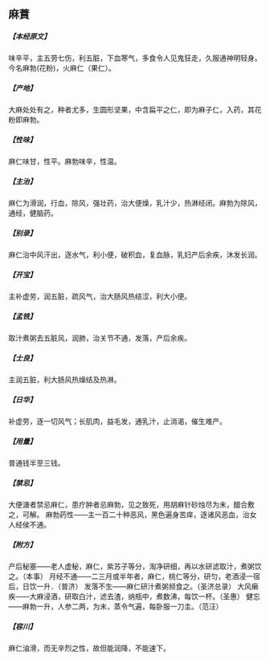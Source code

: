 ## 麻蕡

##### 【本经原文】
味辛平，主五劳七伤，利五脏，下血寒气，多食令人见鬼狂走，久服通神明轻身。今名麻勃(花粉)，火麻仁（果仁）。
##### 【产地】
大麻处处有之，种者尤多，生圆形坚果，中含扁平之仁，即为麻子仁，入药，其花粉即麻勃。
##### 【性味】
麻仁味甘，性平。麻勃味辛，性温。
##### 【主治】
麻仁为滑润，行血，除风，强壮药，治大便燥，乳汁少，热淋经闭。麻勃为除风，
通经，健脑药。
##### 【别录】
麻仁治中风汗出，逐水气，利小便，破积血，复血脉，乳妇产后余疾，沐发长润。
##### 【开宝】
主补虚劳，润五脏，疏风气，治大肠风热结涩，利大小便。
##### 【孟铣】
取汁煮粥去五脏风，润肺，治关节不通，发落，产后余疾。
##### 【士良】
主润五脏，利大肠风热燥结及热淋。
##### 【日华】
补虚劳，逐一切风气；长肌肉，益毛发，通乳汁，止消渴，催生难产。
##### 【用量】
普通钱半至三钱。
##### 【禁忌】
大便溏者禁忌麻仁，患疔肿者忌麻勃，见之致死，用胡麻针砂烛尽为末，醋合敷之，可解。
麻勃药性——主一百二十种恶风，黑色遍身苦痒，逐诸风恶血，治女人经侯不通。
##### 【附方】
产后秘塞——老人虚秘，麻仁，紫苏子等分，淘净研细，再以水研滤取汁，煮粥饮之。（本事）
月经不通——二三月或半年者，麻仁，桃仁等分，研匀，老酒浸一宿后，日饮一升．（普济）
发落不生——麻仁研汁煮粥频食之。（圣济总录）
大风癞疾——大麻浸酒，研取白汁，滤去渣，纳瓶中，煮数沸，每饮一杯。（圣惠）
健忘——麻勃一升，人参二两，为末，蒸令气遍，每卧服一刀圭。（范汪）
##### 【容川】
麻仁油滑，而无辛烈之性，故但能润降，不能速下。